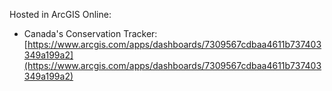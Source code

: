 Hosted in ArcGIS Online:

- Canada's Conservation Tracker: [https://www.arcgis.com/apps/dashboards/7309567cdbaa4611b737403349a199a2](https://www.arcgis.com/apps/dashboards/7309567cdbaa4611b737403349a199a2)
